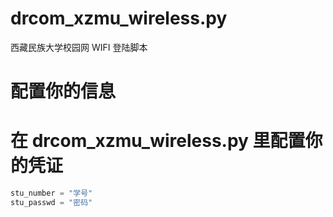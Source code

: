 # drcom_xzmu_wireless.py
西藏民族大学校园网 WIFI 登陆脚本

# 配置你的信息
# 在 drcom_xzmu_wireless.py 里配置你的凭证
```python
stu_number = "学号"
stu_passwd = "密码"
```
